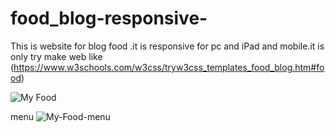 # food_blog-responsive-
This is website for blog food .it is responsive for pc and iPad and mobile.it is only try make web like (https://www.w3schools.com/w3css/tryw3css_templates_food_blog.htm#food)



![My Food](https://user-images.githubusercontent.com/75854041/111884200-0df0ff00-89d1-11eb-9865-5826c9dff753.png)





















menu 
![My-Food-menu](https://user-images.githubusercontent.com/75854041/111884208-27924680-89d1-11eb-914a-c9f4c748e5d0.png)
